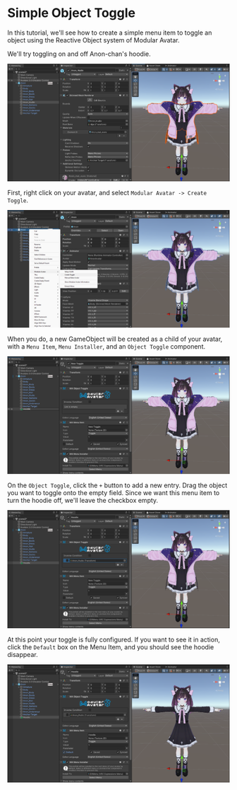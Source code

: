 ﻿---
sidebar_position: 3
---

# Simple Object Toggle

In this tutorial, we'll see how to create a simple menu item to toggle an object using the Reactive Object system of
Modular Avatar.

We'll try toggling on and off Anon-chan's hoodie.

![Anon-chan with hoodie](0-initial.png)

First, right click on your avatar, and select `Modular Avatar -> Create Toggle`.

![Create Toggle](1-menu.png)

When you do, a new GameObject will be created as a child of your avatar, with a `Menu Item`, `Menu Installer`, and an
`Object Toggle` component.

![Toggle components](2-created.png)

On the `Object Toggle`, click the `+` button to add a new entry. Drag the object you want to toggle onto the empty
field. Since we want this menu item to turn the hoodie off, we'll leave the checkbox empty.

![All done!](3-configured.png)

At this point your toggle is fully configured. If you want to see it in action, click the `Default` box on the Menu
Item,
and you should see the hoodie disappear.

![Hoodie toggled off](4-default-toggle.png)
